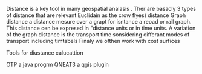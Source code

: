 Distance is a key tool in many geospatial analasis . Ther are basacly 3 types of distance that are relevant
Euclidain as the crow flyes) distance 
Graph distance a distance mesure over a grapt for isntance a reoad or rail graph. This distance cen be expresed in "distance units or in time units. 
A variation of the graph distance is the transport time sonsidering differant modes of transport including timtabels 
Finaly we ofthen work with cost surfices 

Tools for diustance calucattion

OTP a java progrm
QNEAT3 a qgis plugin